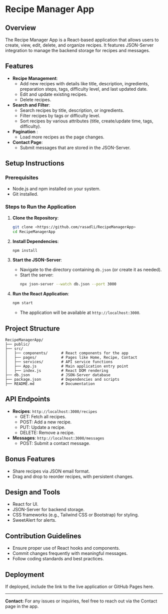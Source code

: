 # Recipe Manager App

## Overview
The Recipe Manager App is a React-based application that allows users to create, view, edit, delete, and organize recipes. It features JSON-Server integration to manage the backend storage for recipes and messages.

## Features
- **Recipe Management**:
  - Add new recipes with details like title, description, ingredients, preparation steps, tags, difficulty level, and last updated date.
  - Edit and update existing recipes.
  - Delete recipes.
- **Search and Filter**:
  - Search recipes by title, description, or ingredients.
  - Filter recipes by tags or difficulty level.
  - Sort recipes by various attributes (title, create/update time, tags, difficulty).
- **Pagination** :
  - Load more recipes as the page changes.
- **Contact Page**:
  - Submit messages that are stored in the JSON-Server.

## Setup Instructions

### Prerequisites
- Node.js and npm installed on your system.
- Git installed.

### Steps to Run the Application

1. **Clone the Repository**:
   ```bash
   git clone <https://github.com/rasadli/RecipeManagerApp>
   cd RecipeManagerApp
   ```

2. **Install Dependencies**:
   ```bash
   npm install
   ```

3. **Start the JSON-Server**:
   - Navigate to the directory containing `db.json` (or create it as needed).
   - Start the server:
     ```bash
     npx json-server --watch db.json --port 3000
     ```

4. **Run the React Application**:
   ```bash
   npm start
   ```
   - The application will be available at `http://localhost:3000`.

## Project Structure
```
RecipeManagerApp/
├── public/
├── src/
│   ├── components/      # React components for the app
│   ├── pages/           # Pages like Home, Recipe, Contact
│   ├── services/        # API service functions
│   ├── App.js           # Main application entry point
│   ├── index.js         # React DOM rendering
├── db.json              # JSON-Server database
├── package.json         # Dependencies and scripts
├── README.md            # Documentation
```

## API Endpoints
- **Recipes**: `http://localhost:3000/recipes`
  - GET: Fetch all recipes.
  - POST: Add a new recipe.
  - PUT: Update a recipe.
  - DELETE: Remove a recipe.
- **Messages**: `http://localhost:3000/messages`
  - POST: Submit a contact message.

## Bonus Features
- Share recipes via JSON email format.
- Drag and drop to reorder recipes, with persistent changes.

## Design and Tools
- React for UI.
- JSON-Server for backend storage.
- CSS frameworks (e.g., Tailwind CSS or Bootstrap) for styling.
- SweetAlert for alerts.

## Contribution Guidelines
- Ensure proper use of React hooks and components.
- Commit changes frequently with meaningful messages.
- Follow coding standards and best practices.

## Deployment
If deployed, include the link to the live application or GitHub Pages here.

---
**Contact:**
For any issues or inquiries, feel free to reach out via the Contact page in the app.
